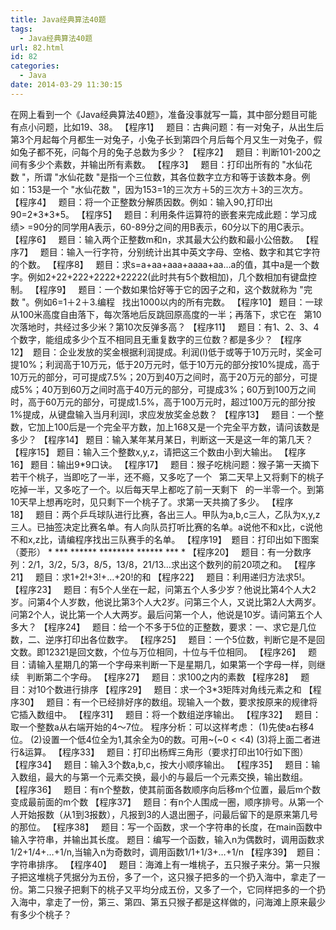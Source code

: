 ```yaml
---
title: Java经典算法40题
tags:
  - Java经典算法40题
url: 82.html
id: 82
categories:
  - Java
date: 2014-03-29 11:30:15
---
```


在网上看到一个《Java经典算法40题》，准备没事就写一篇，其中部分题目可能有点小问题，比如19、38。 【程序1】   题目：古典问题：有一对兔子，从出生后第3个月起每个月都生一对兔子，小兔子长到第四个月后每个月又生一对兔子，假如兔子都不死，问每个月的兔子总数为多少？ 【程序2】   题目：判断101-200之间有多少个素数，并输出所有素数。 【程序3】   题目：打印出所有的 "水仙花数 "，所谓 "水仙花数 "是指一个三位数，其各位数字立方和等于该数本身。例如：153是一个 "水仙花数 "，因为153=1的三次方＋5的三次方＋3的三次方。 【程序4】   题目：将一个正整数分解质因数。例如：输入90,打印出90=2\*3\*3\*5。 【程序5】   题目：利用条件运算符的嵌套来完成此题：学习成绩> =90分的同学用A表示，60-89分之间的用B表示，60分以下的用C表示。 【程序6】   题目：输入两个正整数m和n，求其最大公约数和最小公倍数。 【程序7】   题目：输入一行字符，分别统计出其中英文字母、空格、数字和其它字符的个数。 【程序8】   题目：求s=a+aa+aaa+aaaa+aa…a的值，其中a是一个数字。例如2+22+222+2222+22222(此时共有5个数相加)，几个数相加有键盘控制。 【程序9】   题目：一个数如果恰好等于它的因子之和，这个数就称为 "完数 "。例如6=1＋2＋3.编程   找出1000以内的所有完数。 【程序10】 题目：一球从100米高度自由落下，每次落地后反跳回原高度的一半；再落下，求它在   第10次落地时，共经过多少米？第10次反弹多高？ 【程序11】   题目：有1、2、3、4个数字，能组成多少个互不相同且无重复数字的三位数？都是多少？ 【程序12】  题目：企业发放的奖金根据利润提成。利润(I)低于或等于10万元时，奖金可提10%；利润高于10万元，低于20万元时，低于10万元的部分按10%提成，高于10万元的部分，可可提成7.5%；20万到40万之间时，高于20万元的部分，可提成5%；40万到60万之间时高于40万元的部分，可提成3%；60万到100万之间时，高于60万元的部分，可提成1.5%，高于100万元时，超过100万元的部分按1%提成，从键盘输入当月利润I，求应发放奖金总数？ 【程序13】   题目：一个整数，它加上100后是一个完全平方数，加上168又是一个完全平方数，请问该数是多少？ 【程序14】 题目：输入某年某月某日，判断这一天是这一年的第几天？ 【程序15】 题目：输入三个整数x,y,z，请把这三个数由小到大输出。 【程序16】 题目：输出9\*9口诀。 【程序17】   题目：猴子吃桃问题：猴子第一天摘下若干个桃子，当即吃了一半，还不瘾，又多吃了一个   第二天早上又将剩下的桃子吃掉一半，又多吃了一个。以后每天早上都吃了前一天剩下   的一半零一个。到第10天早上想再吃时，见只剩下一个桃子了。求第一天共摘了多少。 【程序18】   题目：两个乒乓球队进行比赛，各出三人。甲队为a,b,c三人，乙队为x,y,z三人。已抽签决定比赛名单。有人向队员打听比赛的名单。a说他不和x比，c说他不和x,z比，请编程序找出三队赛手的名单。 【程序19】  题目：打印出如下图案（菱形） * *** ****** ******** ****** *** * 【程序20】   题目：有一分数序列：2/1，3/2，5/3，8/5，13/8，21/13…求出这个数列的前20项之和。 【程序21】   题目：求1+2!+3!+…+20!的和 【程序22】   题目：利用递归方法求5!。 【程序23】   题目：有5个人坐在一起，问第五个人多少岁？他说比第4个人大2岁。问第4个人岁数，他说比第3个人大2岁。问第三个人，又说比第2人大两岁。问第2个人，说比第一个人大两岁。最后问第一个人，他说是10岁。请问第五个人多大？ 【程序24】   题目：给一个不多于5位的正整数，要求：一、求它是几位数，二、逆序打印出各位数字。 【程序25】   题目：一个5位数，判断它是不是回文数。即12321是回文数，个位与万位相同，十位与千位相同。 【程序26】   题目：请输入星期几的第一个字母来判断一下是星期几，如果第一个字母一样，则继续   判断第二个字母。 【程序27】   题目：求100之内的素数 【程序28】   题目：对10个数进行排序 【程序29】   题目：求一个3*3矩阵对角线元素之和 【程序30】   题目：有一个已经排好序的数组。现输入一个数，要求按原来的规律将它插入数组中。 【程序31】   题目：将一个数组逆序输出。 【程序32】   题目：取一个整数a从右端开始的4～7位。 程序分析：可以这样考虑： (1)先使a右移4位。 (2)设置一个低4位全为1,其余全为0的数。可用~(~0 < <4) (3)将上面二者进行&运算。 【程序33】   题目：打印出杨辉三角形（要求打印出10行如下图） 【程序34】   题目：输入3个数a,b,c，按大小顺序输出。 【程序35】   题目：输入数组，最大的与第一个元素交换，最小的与最后一个元素交换，输出数组。 【程序36】   题目：有n个整数，使其前面各数顺序向后移m个位置，最后m个数变成最前面的m个数 【程序37】   题目：有n个人围成一圈，顺序排号。从第一个人开始报数（从1到3报数），凡报到3的人退出圈子，问最后留下的是原来第几号的那位。 【程序38】   题目：写一个函数，求一个字符串的长度，在main函数中输入字符串，并输出其长度。 题目：编写一个函数，输入n为偶数时，调用函数求1/2+1/4+…+1/n,当输入n为奇数时，调用函数1/1+1/3+…+1/n 【程序39】  题目：字符串排序。 【程序40】   题目：海滩上有一堆桃子，五只猴子来分。第一只猴子把这堆桃子凭据分为五份，多了一个，这只猴子把多的一个扔入海中，拿走了一份。第二只猴子把剩下的桃子又平均分成五份，又多了一个，它同样把多的一个扔入海中，拿走了一份，第三、第四、第五只猴子都是这样做的，问海滩上原来最少有多少个桃子？